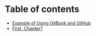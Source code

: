 # Table of contents

* [Example of Using GitBook and GitHub](README.md)
* [First, Chapter?](first-chapter.md)

